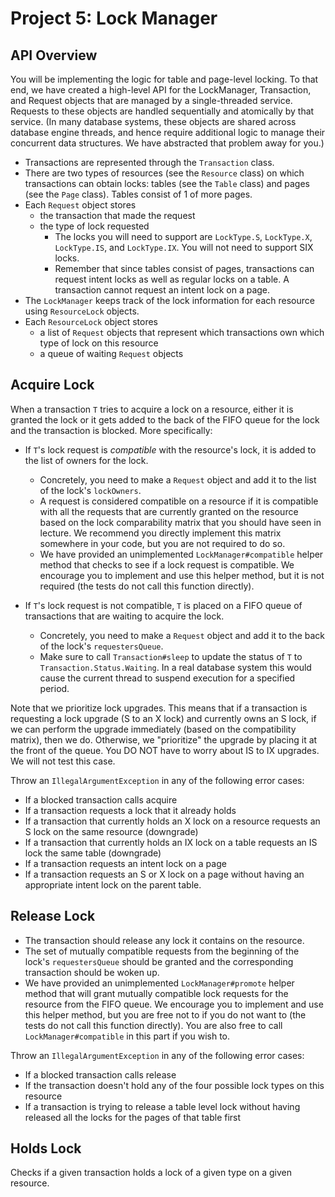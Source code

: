 # Project 5: Lock Manager

## API Overview
You will be implementing the logic for table and page-level locking.
To that end, we have created a high-level API for the LockManager,
Transaction, and Request objects that are managed by a single-threaded service.
Requests to these objects are handled sequentially and atomically by that service. 
(In many database systems, these objects are shared across database engine
threads, and hence require additional logic to manage their concurrent data
structures. We have abstracted that problem away for you.)

* Transactions are represented through the `Transaction` class.
* There are two types of resources (see the `Resource` class) on which transactions can obtain locks: 
tables (see the `Table` class) and pages (see the `Page` class). Tables consist of 1 of more pages. 
* Each `Request` object stores
    * the transaction that made the request
    * the type of lock requested
        * The locks you will need to support are `LockType.S`, `LockType.X`, `LockType.IS`, and `LockType.IX`.
          You will not need to support SIX locks.
        * Remember that since tables consist of pages, transactions can request intent locks as well as regular locks on a table.
          A transaction cannot request an intent lock on a page.
* The `LockManager` keeps track of the lock information for each resource using
  `ResourceLock` objects.
* Each `ResourceLock` object stores
    * a list of `Request` objects that represent which transactions own which type of lock on this resource
    * a queue of waiting `Request` objects 
    
## Acquire Lock
When a transaction `T` tries to acquire a lock on
a resource, either it is granted the lock or it gets added to the back of the FIFO queue
for the lock and the transaction is blocked. More specifically:

* If `T`'s lock request is _compatible_ with the resource's lock, it is added to the list of owners for the lock.
    * Concretely, you need to make a `Request` object and add it to the list of the lock's `lockOwners`.
    * A request is considered compatible on a resource if it is compatible with all the
requests that are currently granted on the resource based on the lock comparability matrix that you should 
have seen in lecture. We recommend you directly implement this matrix somewhere in your code, but you are not
required to do so.
    * We have provided an unimplemented `LockManager#compatible` helper method that checks to see if a lock request is
compatible. We encourage you to implement and use this helper method, but it is not required (the tests do not call this function directly).

* If `T`'s lock request is not compatible, `T` is placed on a FIFO queue of transactions
that are waiting to acquire the lock.
    * Concretely, you need to make a `Request` object and add it to the back of the lock's `requestersQueue`.
    * Make sure to call `Transaction#sleep` to update the status of `T` to `Transaction.Status.Waiting`.
      In a real database system this would cause the current thread to suspend execution
      for a specified period.

Note that we prioritize lock upgrades. This means that if a transaction is requesting a lock
upgrade (S to an X lock) and currently owns an S lock, if we can perform the
upgrade immediately (based on the compatibility matrix), then we do. Otherwise, we "prioritize" the
upgrade by placing it at the front of the queue. You DO NOT have to worry about IS to IX upgrades. 
We will not test this case.

Throw an `IllegalArgumentException` in any of the following error cases:
* If a blocked transaction calls acquire
* If a transaction requests a lock that it already holds
* If a transaction that currently holds an X lock on a resource requests an S lock on the same resource (downgrade)
* If a transaction that currently holds an IX lock on a table requests an IS lock the same table (downgrade)
* If a transaction requests an intent lock on a page
* If a transaction requests an S or X lock on a page without having an appropriate intent lock on the parent table.

## Release Lock

* The transaction should release any lock it contains on the resource.
* The set of mutually compatible requests from the beginning of the lock's `requestersQueue`
should be granted and the corresponding transaction should be woken up. 
* We have provided an unimplemented `LockManager#promote` helper method that will grant mutually
compatible lock requests for the resource from the FIFO queue. We encourage you to implement and
use this helper method, but you are free not to if you do not want to (the tests do not call this function
directly). You are also free to call `LockManager#compatible` in this part if you wish to.

Throw an `IllegalArgumentException` in any of the following error cases:
* If a blocked transaction calls release
* If the transaction doesn't hold any of the four possible lock types on this resource
* If a transaction is trying to release a table level lock without having released all the locks for the pages of that table first

## Holds Lock

Checks if a given transaction holds a lock of a given type on a given
resource.
